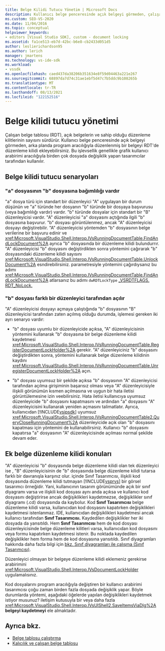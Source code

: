 ```yaml
---
title: Belge Kilidi Tutucu Yönetim | Microsoft Docs
description: Kullanıcı belge penceresinde açık belgeyi görmeden, çalışan belge tablosunda bir belgeye düzenleme kilidi açmayı öğrenin.
ms.custom: SEO-VS-2020
ms.date: 11/04/2016
ms.topic: conceptual
helpviewer_keywords:
- editors [Visual Studio SDK], custom - document locking
ms.assetid: fa1ce513-eb7d-42bc-b6e8-cb2433d051d5
author: leslierichardson95
ms.author: lerich
manager: jmartens
ms.technology: vs-ide-sdk
ms.workload:
- vssdk
ms.openlocfilehash: caed437da38206b351634e8f59d04463a221e267
ms.sourcegitcommit: 68897da7d74c31ae1ebf5d47c7b5ddc9b108265b
ms.translationtype: MT
ms.contentlocale: tr-TR
ms.lasthandoff: 08/13/2021
ms.locfileid: "122152516"
---
```

# <a name="document-lock-holder-management"></a>Belge kilidi tutucu yönetimi

Çalışan belge tablosu (RDT), açık belgelerin ve sahip olduğu düzenleme kilitlerinin sayısını sürdürür. Kullanıcı belge penceresinde açık belgeyi görmeden, arka planda program aracılığıyla düzenlenmiş bir belgeyi RDT'de düzenleme kilidi ekleyebilirsiniz. Bu işlevsellik genellikle grafik kullanıcı arabirimi aracılığıyla birden çok dosyada değişiklik yapan tasarımcılar tarafından kullanılır.

## <a name="document-lock-holder-scenarios"></a>Belge kilidi tutucu senaryoları

### <a name="file-a-has-a-dependence-on-file-b"></a>"a" dosyasının "b" dosyasına bağımlılığı vardır

"a" dosya türü için standart bir düzenleyici "A" uygulayan bir durum düşünün ve "a" türünde her dosyanın "b" türünde bir dosyaya başvurusu (veya bağımlılığı vardır) vardır. "b" türünde dosyalar için standart bir "B" düzenleyicisi vardır. "A" düzenleyicisi "a" dosyasını açtığında ilgili "b" dosyasına başvurur. "b" dosyası görüntülenmez, ancak "A" düzenleyicisi dosyayı değiştirebilir. "A" düzenleyicisi yöntemden "b" dosyasının belge verilerine bir başvuru edinir ve <xref:Microsoft.VisualStudio.Shell.Interop.IVsRunningDocumentTable.FindAndLockDocument%2A> ayrıca "b" dosyasında bir düzenleme kilidi bulundurrır. "A" düzenleyicisi "b" dosyasını değiştirdikten sonra yöntemini çağırarak "b" dosyasındaki düzenleme kilidi sayısını <xref:Microsoft.VisualStudio.Shell.Interop.IVsRunningDocumentTable.UnlockDocument%2A> esndirebilirsiniz. parametresiyle yöntemini çağırdıysanız bu adımı <xref:Microsoft.VisualStudio.Shell.Interop.IVsRunningDocumentTable.FindAndLockDocument%2A> atlarsanız bu adımı `dwRDTLockType` [_VSRDTFLAGS. RDT_NoLock.](<xref:Microsoft.VisualStudio.Shell.Interop._VSRDTFLAGS.RDT_NoLock>)

### <a name="file-b-is-opened-by-a-different-editor"></a>"b" dosyası farklı bir düzenleyici tarafından açılır

"A" düzenleyicisi dosyayı açmaya çalıştığında "b" dosyasının "B" düzenleyicisi tarafından zaten açılmış olduğu durumda, işlemesi gereken iki ayrı senaryo vardır:

- "b" dosyası uyumlu bir düzenleyicide açıksa, "A" düzenleyicisinin yöntemini kullanarak "b" dosyasına bir belge düzenleme kilidi kaydetmesi <xref:Microsoft.VisualStudio.Shell.Interop.IVsRunningDocumentTable.RegisterDocumentLockHolder%2A> gerekir. "A" düzenleyiciniz "b" dosyasını değiştirdikten sonra, yöntemini kullanarak belge düzenleme kilidinin kaydını <xref:Microsoft.VisualStudio.Shell.Interop.IVsRunningDocumentTable.UnregisterDocumentLockHolder%2A> açın.

- "b" dosyası uyumsuz bir şekilde açıksa "b" dosyasının "A" düzenleyicisi tarafından açılma girişiminin başarısız olması veya "A" düzenleyicisiyle ilişkili görünümün kısmen açılmasına ve uygun bir hata iletisi görüntülemesine izin veebilirsiniz. Hata iletisi kullanıcıya uyumsuz düzenleyicide "b" dosyasını kapatmasını ve ardından "a" dosyasını "A" düzenleyicisini kullanarak yeniden açmasını talimatlatır. Ayrıca, kullanıcıdan [!INCLUDE[vsipsdk](../extensibility/includes/vsipsdk_md.md)] uyumsuz <xref:Microsoft.VisualStudio.Shell.Interop.IVsRunningDocumentTable2.QueryCloseRunningDocument%2A> düzenleyicide açık olan "b" dosyasını kapatması için yöntemini de kullanabilirsiniz. Kullanıcı "b" dosyasını kapatırsa "a" dosyasının "A" düzenleyicisinde açılması normal şekilde devam eder.

## <a name="additional-document-edit-lock-considerations"></a>Ek belge düzenleme kilidi konuları

"A" düzenleyicisi "b" dosyasında belge düzenleme kilidi olan tek düzenleyici ise , "B" düzenleyicisinin de "b" dosyasında belge düzenleme kilidi tutarsa farklı bir davranışla karşınız olur. içinde Sınıf Tasarımcısı, ilişkili kod dosyasında düzenleme kilidi tutmayan [!INCLUDE[vsprvs](../code-quality/includes/vsprvs_md.md)] bir görsel tasarımcı örneğidir.  Yani, kullanıcının tasarım görünümünde açık bir sınıf diyagramı varsa ve ilişkili kod dosyası aynı anda açıksa ve kullanıcı kod dosyasını değiştirirse ancak değişiklikleri kaydetmezse, değişiklikler sınıf diyagramı (.cd) dosyasında da kaybolur. Kod **Sınıf Tasarımcısı** belge düzenleme kilidi varsa, kullanıcıdan kod dosyasını kapatırken değişiklikleri kaydetmesi istenlanmaz. IDE, kullanıcıdan değişiklikleri kaydetmesi ancak kullanıcı tarafından **Sınıf Tasarımcısı.** Kaydedilen değişiklikler her iki dosyada da yansıtıldı. Hem **Sınıf Tasarımcısı** hem de kod dosyası düzenleyicisinde belge düzenleme kilitleri varsa, kullanıcıdan kod dosyasını veya formu kapatırken kaydetmesi istenir. Bu noktada kaydedilen değişiklikler hem forma hem de kod dosyasına yansıtıldı. Sınıf diyagramları hakkında daha fazla bilgi için [bkz. Sınıf diyagramları ile çalışma (Sınıf Tasarımcısı)](../ide/class-designer/designing-and-viewing-classes-and-types.md).

Düzenleyici olmayan bir belgeye düzenleme kilidi eklemeniz gerekirse arabirimini <xref:Microsoft.VisualStudio.Shell.Interop.IVsDocumentLockHolder> uygulamalısınız.

Kod dosyalarını program aracılığıyla değiştiren bir kullanıcı arabirimi tasarımcısı çoğu zaman birden fazla dosyada değişiklik yapar. Böyle durumlarda yöntemi, aşağıdaki öğelerde yapılan değişiklikleri kaydetmek istiyor musunuz? iletişim kutusuyla bir veya daha fazla <xref:Microsoft.VisualStudio.Shell.Interop.IVsUIShell2.SaveItemsViaDlg%2A> **belgeyi kaydetmeyi** ele almaktadır.

## <a name="see-also"></a>Ayrıca bkz.

- [Belge tablosu çalıştırma](../extensibility/internals/running-document-table.md)
- [Kalıcılık ve çalışan belge tablosu](../extensibility/internals/persistence-and-the-running-document-table.md)
